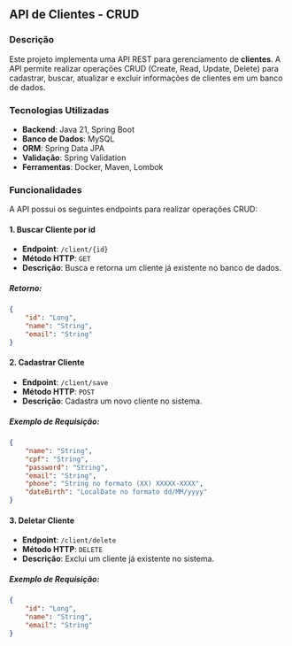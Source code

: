 ## API de Clientes - CRUD

### Descrição

Este projeto implementa uma API REST para gerenciamento de **clientes**. A API permite realizar operações CRUD (Create, Read, Update, Delete) para cadastrar, buscar, atualizar e excluir informações de clientes em um banco de dados.

### Tecnologias Utilizadas

- **Backend**: Java 21, Spring Boot
- **Banco de Dados**: MySQL
- **ORM**: Spring Data JPA
- **Validação**: Spring Validation
- **Ferramentas**: Docker, Maven, Lombok

### Funcionalidades

A API possui os seguintes endpoints para realizar operações CRUD:

#### 1. **Buscar Cliente por id**
- **Endpoint**: `/client/{id}`
- **Método HTTP**: `GET`
- **Descrição**: Busca e retorna um cliente já existente no banco de dados.

##### Retorno:
```json
{
    "id": "Long",
    "name": "String",
    "email": "String"
}

```

#### 2. **Cadastrar Cliente**
- **Endpoint**: `/client/save`
- **Método HTTP**: `POST`
- **Descrição**: Cadastra um novo cliente no sistema.

##### Exemplo de Requisição:
```json
{
    "name": "String",
    "cpf": "String",
    "password": "String",
    "email": "String",
    "phone": "String no formato (XX) XXXXX-XXXX",
    "dateBirth": "LocalDate no formato dd/MM/yyyy"
}

```

#### 3. **Deletar Cliente**
- **Endpoint**: `/client/delete`
- **Método HTTP**: `DELETE`
- **Descrição**: Exclui um cliente já existente no sistema.

##### Exemplo de Requisição:
```json
{
    "id": "Long",
    "name": "String",
    "email": "String"
}

```
